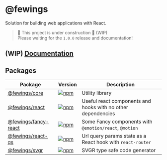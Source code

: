 # @fewings

Solution for building web applications with React.

> 🚧 This project is under construction 🚧 (WIP)  
> Please waiting for the `1.0.0` release and documentation!

## (WIP) [Documentation](https://livemehere.github.io/fewings/docs)

## Packages

| Package                                                                                        | Version                                                                                                         | Description                                                  |
| ---------------------------------------------------------------------------------------------- | --------------------------------------------------------------------------------------------------------------- | ------------------------------------------------------------ |
| [@fewings/core](https://github.com/livemehere/fewings/tree/master/packages/core)               | [![npm](https://img.shields.io/npm/v/@fewings/core)](https://www.npmjs.com/package/@fewings/core)               | Utility library                                              |
| [@fewings/react](https://github.com/livemehere/fewings/tree/master/packages/react)             | [![npm](https://img.shields.io/npm/v/@fewings/react)](https://www.npmjs.com/package/@fewings/react)             | Useful react components and hooks with no other dependencies |
| [@fewings/fancy-react](https://github.com/livemehere/fewings/tree/master/packages/fancy-react) | [![npm](https://img.shields.io/npm/v/@fewings/fancy-react)](https://www.npmjs.com/package/@fewings/fancy-react) | Some Fancy components with `@emotion/react`, `@motion`       |
| [@fewings/react-qs](https://github.com/livemehere/fewings/tree/master/packages/react-qs)       | [![npm](https://img.shields.io/npm/v/@fewings/react-qs)](https://www.npmjs.com/package/@fewings/react-qs)       | Url query params state as a React hook with `react-router`   |
| [@fewings/svgr](https://github.com/livemehere/fewings/tree/master/packages/svgr)               | [![npm](https://img.shields.io/npm/v/@fewings/svgr)](https://www.npmjs.com/package/@fewings/svgr)               | SVGR type safe code generator                                |

